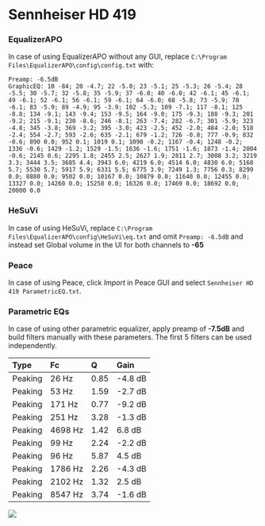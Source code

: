 # Sennheiser HD 419

### EqualizerAPO
In case of using EqualizerAPO without any GUI, replace `C:\Program Files\EqualizerAPO\config\config.txt`
with:
```
Preamp: -6.5dB
GraphicEQ: 10 -84; 20 -4.7; 22 -5.0; 23 -5.1; 25 -5.3; 26 -5.4; 28 -5.5; 30 -5.7; 32 -5.8; 35 -5.9; 37 -6.0; 40 -6.0; 42 -6.1; 45 -6.1; 49 -6.1; 52 -6.1; 56 -6.1; 59 -6.1; 64 -6.0; 68 -5.8; 73 -5.9; 78 -6.1; 83 -5.9; 89 -4.9; 95 -3.9; 102 -5.3; 109 -7.1; 117 -8.1; 125 -8.8; 134 -9.1; 143 -9.4; 153 -9.5; 164 -9.0; 175 -9.3; 188 -9.3; 201 -9.2; 215 -9.1; 230 -8.6; 246 -8.1; 263 -7.4; 282 -6.7; 301 -5.9; 323 -4.8; 345 -3.8; 369 -3.2; 395 -3.0; 423 -2.5; 452 -2.0; 484 -2.0; 518 -2.4; 554 -2.7; 593 -2.6; 635 -2.1; 679 -1.2; 726 -0.8; 777 -0.9; 832 -0.6; 890 0.0; 952 0.1; 1019 0.1; 1090 -0.2; 1167 -0.4; 1248 -0.2; 1336 -0.6; 1429 -1.2; 1529 -1.5; 1636 -1.6; 1751 -1.6; 1873 -1.4; 2004 -0.6; 2145 0.6; 2295 1.8; 2455 2.5; 2627 1.9; 2811 2.7; 3008 3.2; 3219 3.3; 3444 3.5; 3685 4.4; 3943 6.0; 4219 6.0; 4514 6.0; 4830 6.0; 5168 5.7; 5530 5.7; 5917 5.9; 6331 5.5; 6775 3.9; 7249 1.3; 7756 0.3; 8299 0.0; 8880 0.0; 9502 0.0; 10167 0.0; 10879 0.0; 11640 0.0; 12455 0.0; 13327 0.0; 14260 0.0; 15258 0.0; 16326 0.0; 17469 0.0; 18692 0.0; 20000 0.0
```

### HeSuVi
In case of using HeSuVi, replace `C:\Program Files\EqualizerAPO\config\HeSuVi\eq.txt` and omit `Preamp:
-6.5dB` and instead set Global volume in the UI for both channels to **-65**

### Peace
In case of using Peace, click *Import* in Peace GUI and select `Sennheiser HD 419 ParametricEQ.txt`.

### Parametric EQs
In case of using other parametric equalizer, apply preamp of **-7.5dB** and build filters manually with
these parameters. The first 5 filters can be used independently.

| Type    | Fc      |    Q | Gain    |
|:--------|:--------|:-----|:--------|
| Peaking | 26 Hz   | 0.85 | -4.8 dB |
| Peaking | 53 Hz   | 1.59 | -2.7 dB |
| Peaking | 171 Hz  | 0.77 | -9.2 dB |
| Peaking | 251 Hz  | 3.28 | -1.3 dB |
| Peaking | 4698 Hz | 1.42 | 6.8 dB  |
| Peaking | 99 Hz   | 2.24 | -2.2 dB |
| Peaking | 96 Hz   | 5.87 | 4.5 dB  |
| Peaking | 1786 Hz | 2.26 | -4.3 dB |
| Peaking | 2102 Hz | 1.32 | 2.5 dB  |
| Peaking | 8547 Hz | 3.74 | -1.6 dB |

![](https://raw.githubusercontent.com/jaakkopasanen/AutoEq/master/results/innerfidelity/sbaf-serious/Sennheiser%20HD%20419/Sennheiser%20HD%20419.png)